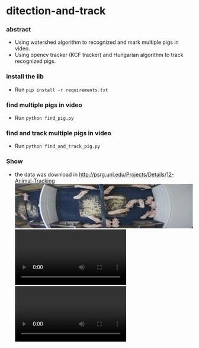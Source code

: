 # ditection-and-track

### abstract
- Using watershed algorithm to recognized and mark multiple pigs in video.
- Using opencv tracker (KCF tracker) and Hungarian algorithm to track
recognized pigs.

### install the lib
- Run `pip install -r requirements.txt`
### find multiple pigs in video
- Run `python find_pig.py`
### find and track multiple pigs in video
- Run `python find_and_track_pig.py`

### Show
- the data was download in  http://psrg.unl.edu/Projects/Details/12-Animal-Tracking
![sample data](./sample_data/sample_video.gif)
![example result of find pig](./sample_data/find_multi_pig.mp4)
![example result of find and track pig](./sample_data/multi_pig_track_with_pairing.mp4)

